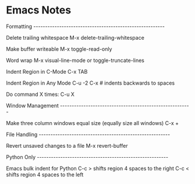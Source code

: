 Emacs Notes
=========

Formatting --------------------------------------------------------

Delete trailing whitespace
  M-x delete-trailing-whitespace

Make buffer writeable
  M-x toggle-read-only

Word wrap
  M-x visual-line-mode
  or
  toggle-truncate-lines

Indent Region in C-Mode
  C-x TAB

Indent Region in Any Mode
  C-u -2 C-x <TAB>  # indents backwards to spaces

Do command X times:
  C-u X

Window Management --------------------------------------------------------

Make three column windows equal size (equally size all windows)
  C-x + 

File Handling --------------------------------------------------------

Revert unsaved changes to a file
  M-x revert-buffer

Python Only --------------------------------------------------------

Emacs bulk indent for Python
  C-c >   shifts region 4 spaces to the right
  C-c <   shifts region 4 spaces to the left

